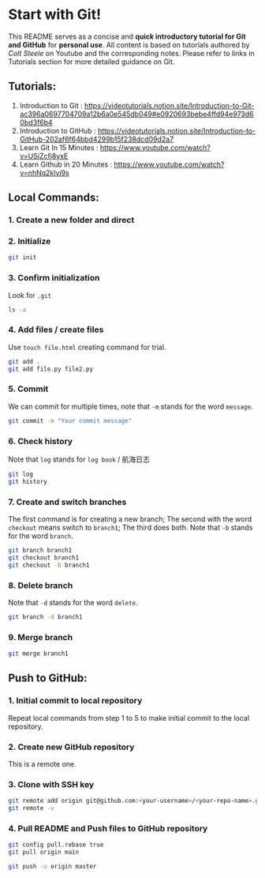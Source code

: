 # Start with Git!
This README serves as a concise and **quick introductory tutorial for Git and GitHub** for **personal use**. All content is based on tutorials authored by *Colt Steele* on Youtube and the corresponding notes. Please refer to links in Tutorials section for more detailed guidance on Git.

## Tutorials:
1. Introduction to Git        : https://videotutorials.notion.site/Introduction-to-Git-ac396a0697704709a12b6a0e545db049#e0920693bebe4ffd94e973d60bd3f6b4
2. Introduction to GitHub     : https://videotutorials.notion.site/Introduction-to-GitHub-202af6f64bbd4299b15f238dcd09d2a7
3. Learn Git In 15 Minutes    : https://www.youtube.com/watch?v=USjZcfj8yxE
4. Learn Github in 20 Minutes : https://www.youtube.com/watch?v=nhNq2kIvi9s

## Local Commands:

### 1. Create a new folder and direct
### 2. Initialize
```bash
git init
```
### 3. Confirm initialization
Look for `.git`
```bash
ls -a
```
### 4. Add files / create files
Use `touch file.html` creating command for trial.
```bash
git add .
git add file.py file2.py
```
### 5. Commit 
We can commit for multiple times, note that `-m` stands for the word `message`.
```bash
git commit -m "Your commit message"
```
### 6. Check history
Note that `log` stands for `log book` / 航海日志
```bash
git log
git history
```
### 7. Create and switch branches
The first command is for creating a new branch;
The second with the word `checkout` means switch to `branch1`;
The third does both.
Note that `-b` stands for the word `branch`.
```bash
git branch branch1
git checkout branch1
git checkout -b branch1
```
### 8. Delete branch
Note that `-d` stands for the word `delete`.
```bash
git branch -d branch1
```
### 9. Merge branch
```bash
git merge branch1
```

## Push to GitHub:
### 1. Initial commit to local repository
Repeat local commands from step 1 to 5 to make initial commit to the local repository.
### 2. Create new GitHub repository
This is a remote one.
### 3. Clone with SSH key
```bash
git remote add origin git@github.com:<your-username>/<your-repo-name>.git
git remote -v
```
### 4. Pull README and Push files to GitHub repository 
```bash
git config pull.rebase true
git pull origin main
```
```bash
git push -u origin master
```



